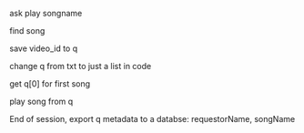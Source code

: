 ask play songname

find song

save video_id to q

change q from txt to just a list in code

get q[0] for first song

play song from q

End of session, export q metadata to a databse: requestorName, songName